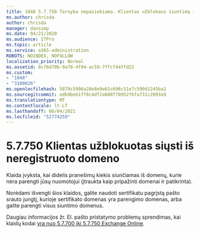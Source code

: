 ```yaml
---
title: 1048 5.7.750 Tarnyba nepasiekiama. Klientas užblokavo siuntimą iš neregistruotų domenų
ms.author: chrisda
author: chrisda
manager: dansimp
ms.date: 04/21/2020
ms.audience: ITPro
ms.topic: article
ms.service: o365-administration
ROBOTS: NOINDEX, NOFOLLOW
localization_priority: Normal
ms.assetid: 8cf6d70b-9a78-4f04-ac59-7ffcf44ffd22
ms.custom:
- "1048"
- "3100026"
ms.openlocfilehash: 5879c5996a28e8e9e61c696c51e7c590d1245ba1
ms.sourcegitcommit: edb9be61ff8c4df2a600f70952f6fa731c2093a9
ms.translationtype: MT
ms.contentlocale: lt-LT
ms.lasthandoff: 06/04/2021
ms.locfileid: "52774259"
---
```

# <a name="57750-client-blocked-from-sending-from-unregistered-domain"></a>5.7.750 Klientas užblokuotas siųsti iš neregistruoto domeno

Klaida įvyksta, kai didelis pranešimų kiekis siunčiamas iš domenų, kurie nėra parengti jūsų nuomotojui (įtraukta kaip pripažinti domenai ir patikrinta).

Norėdami išvengti šios klaidos, galite naudoti sertifikatu pagrįstą pašto srauto jungtį, kurioje sertifikato domenas yra parengimo domenas, arba galite parengti visus siuntimo domenus.

Daugiau informacijos žr. El. pašto pristatymo problemų sprendimas, kai klaidų kodai [yra nuo 5.7.700 iki 5.7.750 Exchange Online](https://go.microsoft.com/fwlink/?linkid=2164955).